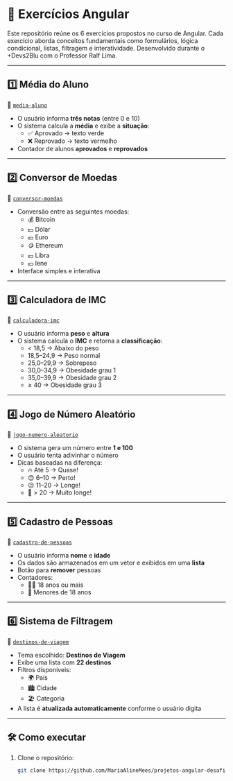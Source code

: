 # 🧠 Exercícios Angular 

Este repositório reúne os 6 exercícios propostos no curso de Angular. Cada exercício aborda conceitos fundamentais como formulários, lógica condicional, listas, filtragem e interatividade. Desenvolvido durante o +Devs2Blu com o Professor Ralf Lima.

---

## 1️⃣ Média do Aluno

📁 [`media-aluno`](./media-aluno)

- O usuário informa **três notas** (entre 0 e 10)
- O sistema calcula a **média** e exibe a **situação**:
  - ✅ Aprovado → texto verde
  - ❌ Reprovado → texto vermelho
- Contador de alunos **aprovados** e **reprovados**

---

## 2️⃣ Conversor de Moedas

📁 [`conversor-moedas`](./conversor-moedas)

- Conversão entre as seguintes moedas:
  - 💰 Bitcoin
  - 💵 Dólar
  - 💶 Euro
  - 🪙 Ethereum
  - 💷 Libra
  - 💴 Iene
- Interface simples e interativa

---

## 3️⃣ Calculadora de IMC

📁 [`calculadora-imc`](./calculadora-imc)

- O usuário informa **peso** e **altura**
- O sistema calcula o **IMC** e retorna a **classificação**:
  - < 18,5 → Abaixo do peso
  - 18,5–24,9 → Peso normal
  - 25,0–29,9 → Sobrepeso
  - 30,0–34,9 → Obesidade grau 1
  - 35,0–39,9 → Obesidade grau 2
  - ≥ 40 → Obesidade grau 3

---

## 4️⃣ Jogo de Número Aleatório

📁 [`jogo-numero-aleatorio`](./jogo-numero-aleatorio)

- O sistema gera um número entre **1 e 100**
- O usuário tenta adivinhar o número
- Dicas baseadas na diferença:
  - 🔥 Até 5 → Quase!
  - 😊 6–10 → Perto!
  - 😐 11–20 → Longe!
  - 🧊 > 20 → Muito longe!

---

## 5️⃣ Cadastro de Pessoas

📁 [`cadastro-de-pessoas`](./cadastro-de-pessoas)

- O usuário informa **nome** e **idade**
- Os dados são armazenados em um vetor e exibidos em uma **lista**
- Botão para **remover** pessoas
- Contadores:
  - 👨‍🦳 18 anos ou mais
  - 🧒 Menores de 18 anos

---

## 6️⃣ Sistema de Filtragem

📁 [`destinos-de-viagem`](./destinos-de-viagem)

- Tema escolhido: **Destinos de Viagem**
- Exibe uma lista com **22 destinos**
- Filtros disponíveis:
  - 🌍 País
  - 🏙️ Cidade
  - 🏖️ Categoria
- A lista é **atualizada automaticamente** conforme o usuário digita

---

## 🛠️ Como executar

1. Clone o repositório:

   ```bash
   git clone https://github.com/MariaAlineMees/projetos-angular-desafios.git
